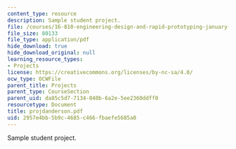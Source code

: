 ```yaml
---
content_type: resource
description: Sample student project.
file: /courses/16-810-engineering-design-and-rapid-prototyping-january-iap-2007/2957e4bb5b9c4685c466fbaefe5685a0_projdanderson.pdf
file_size: 80133
file_type: application/pdf
hide_download: true
hide_download_original: null
learning_resource_types:
- Projects
license: https://creativecommons.org/licenses/by-nc-sa/4.0/
ocw_type: OCWFile
parent_title: Projects
parent_type: CourseSection
parent_uid: da85c5d7-7134-040b-6a2e-5ee2360ddff0
resourcetype: Document
title: projdanderson.pdf
uid: 2957e4bb-5b9c-4685-c466-fbaefe5685a0
---
```

Sample student project.